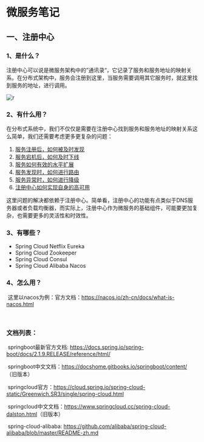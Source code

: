 # 微服务笔记

## 一、注册中心

### 1、是什么？

​	注册中心可以说是微服务架构中的”通讯录“，它记录了服务和服务地址的映射关系。在分布式架构中，服务会注册到这里，当服务需要调用其它服务时，就这里找到服务的地址，进行调用。

![r](https://image-static.segmentfault.com/350/840/3508407436-5b7c045fba333_articlex)



### 2、有什么用？

​	在分布式系统中，我们不仅仅是需要在注册中心找到服务和服务地址的映射关系这么简单，我们还需要考虑更多更复杂的问题：

1. <u>服务注册后，如何被及时发现</u>
2. <u>服务宕机后，如何及时下线</u>
3. <u>服务如何有效的水平扩展</u>
4. <u>服务发现时，如何进行路由</u>
5. <u>服务异常时，如何进行降级</u>
6. <u>注册中心如何实现自身的高可用</u>

这里问题的解决都依赖于注册中心。简单看，注册中心的功能有点类似于DNS服务器或者负载均衡器，而实际上，注册中心作为微服务的基础组件，可能要更加复杂，也需要更多的灵活性和时效性。



### 3、有哪些？

- Spring Cloud Netflix Eureka
- Spring Cloud Zookeeper
- Spring Cloud Consul
- Spring Cloud Alibaba Nacos



### 4、怎么用？

​	这里以nacos为例：官方文档：<https://nacos.io/zh-cn/docs/what-is-nacos.html>



​		















































### 文档列表：

​	springboot最新官方文档: <https://docs.spring.io/spring-boot/docs/2.1.9.RELEASE/reference/html/>

​	springboot中文文档：<https://docshome.gitbooks.io/springboot/content/>（旧版本）

​	springcloud官方：<https://cloud.spring.io/spring-cloud-static/Greenwich.SR3/single/spring-cloud.html>

​	springcloud中文文档：<https://www.springcloud.cc/spring-cloud-dalston.html>（旧版本）

​	spring-cloud-alibaba: <https://github.com/alibaba/spring-cloud-alibaba/blob/master/README-zh.md>

​	
